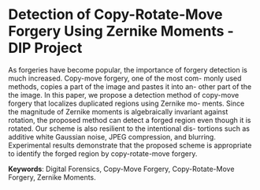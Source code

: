 # Detection of Copy-Rotate-Move Forgery Using Zernike Moments - DIP Project
As forgeries have become popular, the importance of forgery detection is much increased. Copy-move forgery, one of the most com- monly used methods, copies a part of the image and pastes it into an- other part of the the image. In this paper, we propose a detection method of copy-move forgery that localizes duplicated regions using Zernike mo- ments. Since the magnitude of Zernike moments is algebraically invariant against rotation, the proposed method can detect a forged region even though it is rotated. Our scheme is also resilient to the intentional dis- tortions such as additive white Gaussian noise, JPEG compression, and blurring. Experimental results demonstrate that the proposed scheme is appropriate to identify the forged region by copy-rotate-move forgery.

**Keywords**: Digital Forensics, Copy-Move Forgery, Copy-Rotate-Move Forgery, Zernike Moments.
